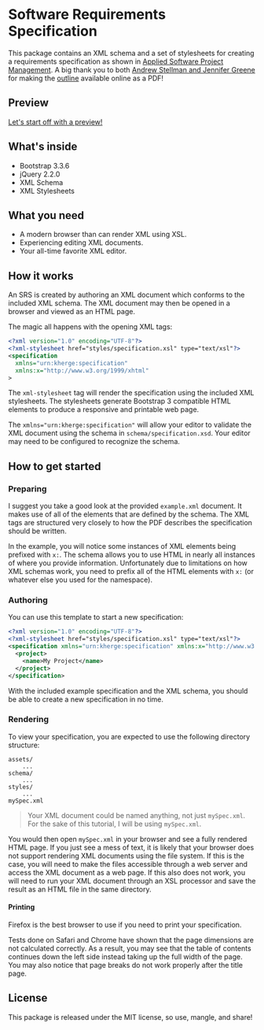 Software Requirements Specification
===================================

This package contains an XML schema and a set of stylesheets for creating a
requirements specification as shown in [Applied Software Project Management][].
A big thank you to both [Andrew Stellman and Jennifer Greene][] for making the
[outline][] available online as a PDF!

Preview
-------

[Let's start off with a preview!][]

What's inside
-------------

- Bootstrap 3.3.6
- jQuery 2.2.0
- XML Schema
- XML Stylesheets

What you need
-------------

- A modern browser than can render XML using XSL.
- Experiencing editing XML documents.
- Your all-time favorite XML editor.

How it works
------------

An SRS is created by authoring an XML document which conforms to the included
XML schema. The XML document may then be opened in a browser and viewed as an
HTML page.

The magic all happens with the opening XML tags:

```xml
<?xml version="1.0" encoding="UTF-8"?>
<?xml-stylesheet href="styles/specification.xsl" type="text/xsl"?>
<specification
  xmlns="urn:kherge:specification"
  xmlns:x="http://www.w3.org/1999/xhtml"
>
```

The `xml-stylesheet` tag will render the specification using the included XML
stylesheets. The stylesheets generate Bootstrap 3 compatible HTML elements to
produce a responsive and printable web page.

The `xmlns="urn:kherge:specification"` will allow your editor to validate the
XML document using the schema in `schema/specification.xsd`. Your editor may
need to be configured to recognize the schema.

How to get started
------------------

### Preparing

I suggest you take a good look at the provided `example.xml` document. It makes
use of all of the elements that are defined by the schema. The XML tags are
structured very closely to how the PDF describes the specification should be
written.

In the example, you will notice some instances of XML elements being prefixed
with `x:`. The schema allows you to use HTML in nearly all instances of where
you provide information. Unfortunately due to limitations on how XML schemas
work, you need to prefix all of the HTML elements with `x:` (or whatever else
you used for the namespace).

### Authoring

You can use this template to start a new specification:

```xml
<?xml version="1.0" encoding="UTF-8"?>
<?xml-stylesheet href="styles/specification.xsl" type="text/xsl"?>
<specification xmlns="urn:kherge:specification" xmlns:x="http://www.w3.org/1999/xhtml">
  <project>
    <name>My Project</name>
  </project>
</specification>
```

With the included example specification and the XML schema, you should be able
to create a new specification in no time.

### Rendering

To view your specification, you are expected to use the following directory
structure:

    assets/
        ...
    schema/
        ...
    styles/
        ...
    mySpec.xml

> Your XML document could be named anything, not just `mySpec.xml`. For the
> sake of this tutorial, I will be using `mySpec.xml`.

You would then open `mySpec.xml` in your browser and see a fully rendered HTML
page. If you just see a mess of text, it is likely that your browser does not
support rendering XML documents using the file system. If this is the case, you
will need to make the files accessible through a web server and access the XML
document as a web page. If this also does not work, you will need to run your
XML document through an XSL processor and save the result as an HTML file in
the same directory.

#### Printing

Firefox is the best browser to use if you need to print your specification.

Tests done on Safari and Chrome have shown that the page dimensions are not
calculated correctly. As a result, you may see that the table of contents
continues down the left side instead taking up the full width of the page.
You may also notice that page breaks do not work properly after the title
page.

License
-------

This package is released under the MIT license, so use, mangle, and share!

[Let's start off with a preview!]: https://cdn.rawgit.com/kherge/srs/91cb3035a5180f97b43650d0ad98ab9a1e26fed8/example.xml
[Applied Software Project Management]: http://www.stellman-greene.com/about/applied-software-project-management/
[Andrew Stellman and Jennifer Greene]: http://www.stellman-greene.com/
[outline]: http://www.stellman-greene.com/images/stories/Library/SRS%20Outline.pdf
